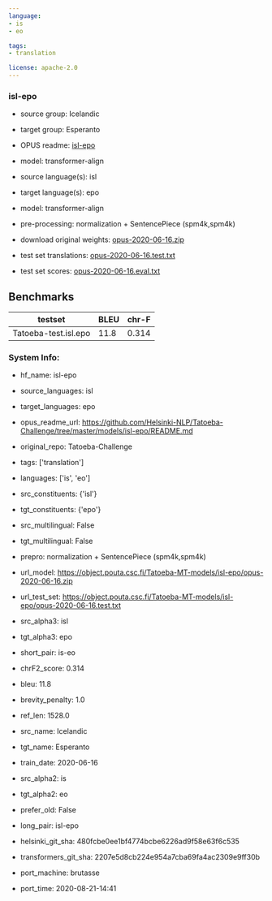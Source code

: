 ```yaml
---
language: 
- is
- eo

tags:
- translation

license: apache-2.0
---
```


### isl-epo

* source group: Icelandic 
* target group: Esperanto 
*  OPUS readme: [isl-epo](https://github.com/Helsinki-NLP/Tatoeba-Challenge/tree/master/models/isl-epo/README.md)

*  model: transformer-align
* source language(s): isl
* target language(s): epo
* model: transformer-align
* pre-processing: normalization + SentencePiece (spm4k,spm4k)
* download original weights: [opus-2020-06-16.zip](https://object.pouta.csc.fi/Tatoeba-MT-models/isl-epo/opus-2020-06-16.zip)
* test set translations: [opus-2020-06-16.test.txt](https://object.pouta.csc.fi/Tatoeba-MT-models/isl-epo/opus-2020-06-16.test.txt)
* test set scores: [opus-2020-06-16.eval.txt](https://object.pouta.csc.fi/Tatoeba-MT-models/isl-epo/opus-2020-06-16.eval.txt)

## Benchmarks

| testset               | BLEU  | chr-F |
|-----------------------|-------|-------|
| Tatoeba-test.isl.epo 	| 11.8 	| 0.314 |


### System Info: 
- hf_name: isl-epo

- source_languages: isl

- target_languages: epo

- opus_readme_url: https://github.com/Helsinki-NLP/Tatoeba-Challenge/tree/master/models/isl-epo/README.md

- original_repo: Tatoeba-Challenge

- tags: ['translation']

- languages: ['is', 'eo']

- src_constituents: {'isl'}

- tgt_constituents: {'epo'}

- src_multilingual: False

- tgt_multilingual: False

- prepro:  normalization + SentencePiece (spm4k,spm4k)

- url_model: https://object.pouta.csc.fi/Tatoeba-MT-models/isl-epo/opus-2020-06-16.zip

- url_test_set: https://object.pouta.csc.fi/Tatoeba-MT-models/isl-epo/opus-2020-06-16.test.txt

- src_alpha3: isl

- tgt_alpha3: epo

- short_pair: is-eo

- chrF2_score: 0.314

- bleu: 11.8

- brevity_penalty: 1.0

- ref_len: 1528.0

- src_name: Icelandic

- tgt_name: Esperanto

- train_date: 2020-06-16

- src_alpha2: is

- tgt_alpha2: eo

- prefer_old: False

- long_pair: isl-epo

- helsinki_git_sha: 480fcbe0ee1bf4774bcbe6226ad9f58e63f6c535

- transformers_git_sha: 2207e5d8cb224e954a7cba69fa4ac2309e9ff30b

- port_machine: brutasse

- port_time: 2020-08-21-14:41